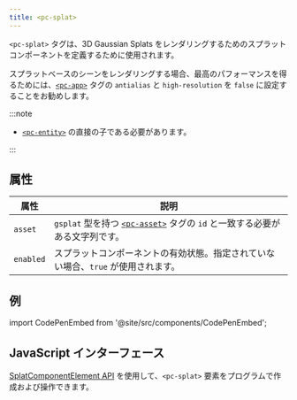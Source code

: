 ```yaml
---
title: <pc-splat>
---
```


`<pc-splat>` タグは、3D Gaussian Splats をレンダリングするためのスプラットコンポーネントを定義するために使用されます。

スプラットベースのシーンをレンダリングする場合、最高のパフォーマンスを得るためには、[`<pc-app>`](../pc-app) タグの `antialias` と `high-resolution` を `false` に設定することをお勧めします。

:::note

* [`<pc-entity>`](../pc-entity) の直接の子である必要があります。

:::

## 属性

| 属性 | 説明 |
| --- | --- |
| `asset` | `gsplat` 型を持つ [`<pc-asset>`](../pc-asset) タグの `id` と一致する必要がある文字列です。 |
| `enabled` | スプラットコンポーネントの有効状態。指定されていない場合、`true` が使用されます。 |

## 例

import CodePenEmbed from '@site/src/components/CodePenEmbed';

<CodePenEmbed id="MYgGZax" title="<pc-splat> example" />

## JavaScript インターフェース

[SplatComponentElement API](https://api.playcanvas.com/web-components/classes/SplatComponentElement.html) を使用して、`<pc-splat>` 要素をプログラムで作成および操作できます。
